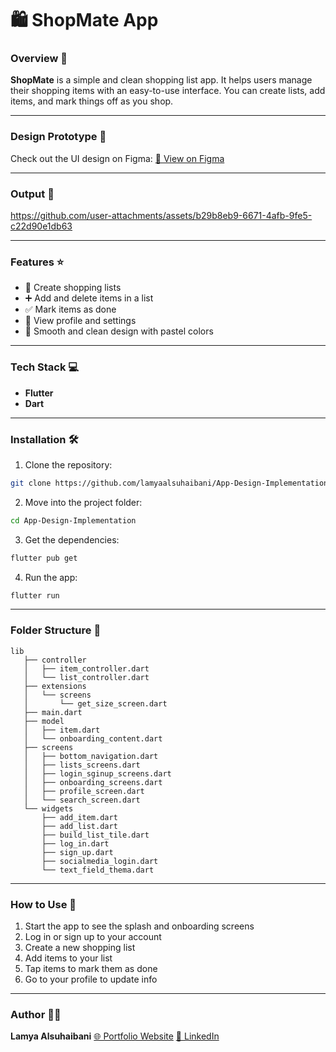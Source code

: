 # 🛍️ ShopMate App

### Overview 👀

**ShopMate** is a simple and clean shopping list app. It helps users manage their shopping items with an easy-to-use interface. You can create lists, add items, and mark things off as you shop.

---

### Design Prototype 🎨

Check out the UI design on Figma:
[🔗 View on Figma](https://www.figma.com/design/HUrdxgLQ0vKX8jgVpLdqJN/ShopMate?node-id=0-1&t=fJMchvekL0bz068j-1)

---

### Output 📱

https://github.com/user-attachments/assets/b29b8eb9-6671-4afb-9fe5-c22d90e1db63

---

### Features ⭐️

- 🛒 Create shopping lists
- ➕ Add and delete items in a list
- ✅ Mark items as done
- 👤 View profile and settings
- 🎨 Smooth and clean design with pastel colors

---

### Tech Stack 💻

- **Flutter**
- **Dart**

---

### Installation 🛠️

1. Clone the repository:

```bash
git clone https://github.com/lamyaalsuhaibani/App-Design-Implementation.git
```

2. Move into the project folder:

```bash
cd App-Design-Implementation
```

3. Get the dependencies:

```bash
flutter pub get
```

4. Run the app:

```bash
flutter run
```

---

### Folder Structure 🔨

```
lib
   ├── controller
   │   ├── item_controller.dart
   │   └── list_controller.dart
   ├── extensions
   │   └── screens
   │       └── get_size_screen.dart
   ├── main.dart
   ├── model
   │   ├── item.dart
   │   └── onboarding_content.dart
   ├── screens
   │   ├── bottom_navigation.dart
   │   ├── lists_screens.dart
   │   ├── login_sginup_screens.dart
   │   ├── onboarding_screens.dart
   │   ├── profile_screen.dart
   │   └── search_screen.dart
   └── widgets
       ├── add_item.dart
       ├── add_list.dart
       ├── build_list_tile.dart
       ├── log_in.dart
       ├── sign_up.dart
       ├── socialmedia_login.dart
       └── text_field_thema.dart
```

---

### How to Use 📲

1. Start the app to see the splash and onboarding screens
2. Log in or sign up to your account
3. Create a new shopping list
4. Add items to your list
5. Tap items to mark them as done
6. Go to your profile to update info

---

### Author 👩‍💻

**Lamya Alsuhaibani**
[🌐 Portfolio Website](https://picayune-mouth-ade.notion.site/Lamya-Alsuhaibani-310c29eda5ba40638fa895968d3f630d)
[💼 LinkedIn](https://www.linkedin.com/in/lamya-a-alsuhaibani/)
